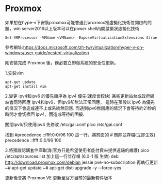 # Proxmox

如果想在hype-v下安裝proxmox可能會遇到proxmox裡虛擬化技術位開啟的問題，win server2016以上版本可以在power shell內開啟巢狀虛擬化技術
```
Set-VMProcessor -VMName <VMName> -ExposeVirtualizationExtensions $true
```
參考網址:https://docs.microsoft.com/zh-tw/virtualization/hyper-v-on-windows/user-guide/nested-virtualization

剛安裝完成 Proxmox 後，務必要立即做系統的安全性更新。

1.安裝vim
```
apt-get update
apt-get install vim
```


2.變更 ipv4和ipv6 的優先順序為 ipv4 優先(速度會較快)
某些更新站台或政府網站會同時回應 ipv4和ipv6，但ipv6卻無法正常回應，
這時在預設以 ipv6 為優先的情況下會造成連不上或系統無回應.
而遇到ipv6無回應的情況下會等待約21秒的時間才會切換回 ipv4，而造成等待的困擾.

關閉ipv6/只使用ipv4
先修改 /etc/gai.conf
pico /etc/gai.conf

找到
#precedence ::ffff:0:0/96  100
這一行，將前面的 # 刪除並存檔(立即生效)
precedence ::ffff:0:0/96  100


3.將預設認購套件庫取消(官方只是希望使用者能付費來提供遠端的維護)
pico /etc/apt/sources.list
加上這一行並存檔 (6.0-1 版 生效)
deb http://download.proxmox.com/debian jessie pve-no-subscription
再執行更新
~# apt-get update
~# apt-get dist-upgrade -y --force-yes

更新後會將 Proxmox VE 更新至官方目前的最新套件版本
